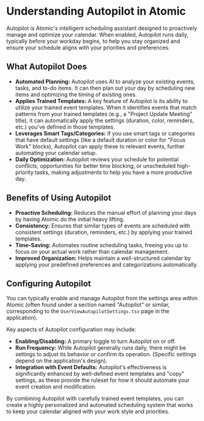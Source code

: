 # Understanding Autopilot in Atomic

Autopilot is Atomic's intelligent scheduling assistant designed to proactively manage and optimize your calendar. When enabled, Autopilot runs daily, typically before your workday begins, to help you stay organized and ensure your schedule aligns with your priorities and preferences.

## What Autopilot Does

*   **Automated Planning:** Autopilot uses AI to analyze your existing events, tasks, and to-do items. It can then plan out your day by scheduling new items and optimizing the timing of existing ones.
*   **Applies Trained Templates:** A key feature of Autopilot is its ability to utilize your trained event templates. When it identifies events that match patterns from your trained templates (e.g., a "Project Update Meeting" title), it can automatically apply the settings (duration, color, reminders, etc.) you've defined in those templates.
*   **Leverages Smart Tags/Categories:** If you use smart tags or categories that have default settings (like a default duration or color for "Focus Work" blocks), Autopilot can apply these to relevant events, further automating your calendar setup.
*   **Daily Optimization:** Autopilot reviews your schedule for potential conflicts, opportunities for better time blocking, or unscheduled high-priority tasks, making adjustments to help you have a more productive day.

## Benefits of Using Autopilot

*   **Proactive Scheduling:** Reduces the manual effort of planning your days by having Atomic do the initial heavy lifting.
*   **Consistency:** Ensures that similar types of events are scheduled with consistent settings (duration, reminders, etc.) by applying your trained templates.
*   **Time-Saving:** Automates routine scheduling tasks, freeing you up to focus on your actual work rather than calendar management.
*   **Improved Organization:** Helps maintain a well-structured calendar by applying your predefined preferences and categorizations automatically.

## Configuring Autopilot

You can typically enable and manage Autopilot from the settings area within Atomic (often found under a section named "Autopilot" or similar, corresponding to the `UserViewAutopilotSettings.tsx` page in the application).

Key aspects of Autopilot configuration may include:

*   **Enabling/Disabling:** A primary toggle to turn Autopilot on or off.
*   **Run Frequency:** While Autopilot generally runs daily, there might be settings to adjust its behavior or confirm its operation. (Specific settings depend on the application's design).
*   **Integration with Event Defaults:** Autopilot's effectiveness is significantly enhanced by well-defined event templates and "copy" settings, as these provide the ruleset for how it should automate your event creation and modification.

By combining Autopilot with carefully trained event templates, you can create a highly personalized and automated scheduling system that works to keep your calendar aligned with your work style and priorities.
